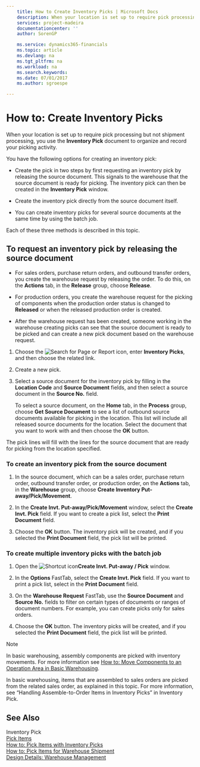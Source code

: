 ```yaml
---
    title: How to Create Inventory Picks | Microsoft Docs
    description: When your location is set up to require pick processing but not shipment processing, you use the **Inventory Pick** document to organize and record your picking activity.
    services: project-madeira
    documentationcenter: ''
    author: SorenGP

    ms.service: dynamics365-financials
    ms.topic: article
    ms.devlang: na
    ms.tgt_pltfrm: na
    ms.workload: na
    ms.search.keywords:
    ms.date: 07/01/2017
    ms.author: sgroespe

---
```

# How to: Create Inventory Picks
When your location is set up to require pick processing but not shipment processing, you use the **Inventory Pick** document to organize and record your picking activity.  
  
 You have the following options for creating an inventory pick:  
  
-   Create the pick in two steps by first requesting an inventory pick by releasing the source document. This signals to the warehouse that the source document is ready for picking. The inventory pick can then be created in the **Inventory Pick** window.  
  
-   Create the inventory pick directly from the source document itself.  
  
-   You can create inventory picks for several source documents at the same time by using the batch job.  
  
 Each of these three methods is described in this topic.  
  
## To request an inventory pick by releasing the source document  
  
-   For sales orders, purchase return orders, and outbound transfer orders, you create the warehouse request by releasing the order. To do this, on the **Actions** tab, in the **Release** group, choose **Release**.  
  
-   For production orders, you create the warehouse request for the picking of components when the production order status is changed to **Released** or when the released production order is created.  
  
-   After the warehouse request has been created, someone working in the warehouse creating picks can see that the source document is ready to be picked and can create a new pick document based on the warehouse request.  
  
1.  Choose the ![Search for Page or Report](media/ui-search/search_small.png "Search for Page or Report icon") icon, enter **Inventory Picks**, and then choose the related link.  
  
2.  Create a new pick.  
  
3.  Select a source document for the inventory pick by filling in the **Location Code** and **Source Document** fields, and then select a source document in the **Source No.** field.  
  
     To select a source document, on the **Home** tab, in the **Process** group, choose **Get Source Document** to see a list of outbound source documents available for picking in the location. This list will include all released source documents for the location. Select the document that you want to work with and then choose the **OK** button.  
  
 The pick lines will fill with the lines for the source document that are ready for picking from the location specified.  
  
### To create an inventory pick from the source document  
  
1.  In the source document, which can be a sales order, purchase return order, outbound transfer order, or production order, on the **Actions** tab, in the **Warehouse** group, choose **Create Inventory Put-away/Pick/Movement**.  
  
2.  In the **Create Invt. Put-away/Pick/Movement** window, select the **Create Invt. Pick** field. If you want to create a pick list, select the **Print Document** field.  
  
3.  Choose the **OK** button. The inventory pick will be created, and if you selected the **Print Document** field, the pick list will be printed.  
  
### To create multiple inventory picks with the batch job  
  
1.  Open the ![Shortcut icon](../media/shortcutcoldicon.gif "shortcutColdIcon")**Create Invt. Put-away / Pick** window.  
  
2.  In the **Options** FastTab, select the **Create Invt. Pick** field. If you want to print a pick list, select in the **Print Document** field.  
  
3.  On the **Warehouse Request** FastTab, use the **Source Document** and **Source No.** fields to filter on certain types of documents  or ranges of document numbers. For example, you can create picks only for sales orders.  
  
4.  Choose the **OK** button. The inventory picks will be created, and if you selected the **Print Document** field, the pick list will be printed.  
  
> [!NOTE]  
>  In basic warehousing, assembly components are picked with inventory movements. For more information see [How to: Move Components to an Operation Area in Basic Warehousing](../how-to-move-components-to-an-operation-area-in-basic-warehousing.md).  
>   
>  In basic warehousing, items that are assembled to sales orders are picked from the related sales order, as explained in this topic. For more information, see “Handling Assemble-to-Order Items in Inventory Picks” in Inventory Pick.  
  
## See Also  
 Inventory Pick   
 [Pick Items](../pick-items.md)   
 [How to: Pick Items with Inventory Picks](../how-to-pick-items-with-inventory-picks.md)   
 [How to: Pick Items for Warehouse Shipment](../how-to-pick-items-for-warehouse-shipment.md)   
 [Design Details: Warehouse Management](../../design-details-warehouse-management.md)